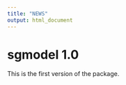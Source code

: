```yaml
---
title: "NEWS"
output: html_document
---
```

# sgmodel 1.0

This is the first version of the package.